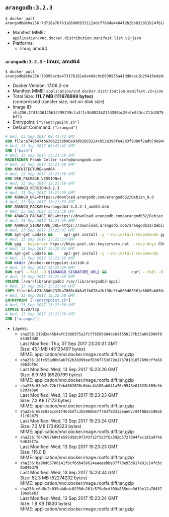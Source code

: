 ## `arangodb:3.2.3`

```console
$ docker pull arangodb@sha256:7d716a76763186b00933112a0cf766de4404f2b2bb832b51b24f81acb574e2dd
```

-	Manifest MIME: `application/vnd.docker.distribution.manifest.list.v2+json`
-	Platforms:
	-	linux; amd64

### `arangodb:3.2.3` - linux; amd64

```console
$ docker pull arangodb@sha256:79395ac9a473178192e8e4ddc0c0638935a41dddaec1b25410eda0a943643bbc
```

-	Docker Version: 17.06.2-ce
-	Manifest MIME: `application/vnd.docker.distribution.manifest.v2+json`
-	Total Size: **111.7 MB (111678969 bytes)**  
	(compressed transfer size, not on-disk size)
-	Image ID: `sha256:2f81436125b54f98739cfa3f1c9b0823b21fd396bc20efe043cc711d3875bf73`
-	Entrypoint: `["\/entrypoint.sh"]`
-	Default Command: `["arangod"]`

```dockerfile
# Wed, 13 Sep 2017 08:41:42 GMT
ADD file:a7405474b639b2239b96a93d02803224c052a390fe42b3f9080f2ad07de94640 in / 
# Wed, 13 Sep 2017 08:41:42 GMT
CMD ["bash"]
# Wed, 13 Sep 2017 15:21:58 GMT
MAINTAINER Frank Celler <info@arangodb.com>
# Wed, 13 Sep 2017 15:21:58 GMT
ENV ARCHITECTURE=amd64
# Wed, 13 Sep 2017 15:21:58 GMT
ENV DEB_PACKAGE_VERSION=1
# Wed, 13 Sep 2017 15:21:59 GMT
ENV ARANGO_VERSION=3.2.3
# Wed, 13 Sep 2017 15:21:59 GMT
ENV ARANGO_URL=https://download.arangodb.com/arangodb32/Debian_9.0
# Wed, 13 Sep 2017 15:21:59 GMT
ENV ARANGO_PACKAGE=arangodb3-3.2.3-1_amd64.deb
# Wed, 13 Sep 2017 15:21:59 GMT
ENV ARANGO_PACKAGE_URL=https://download.arangodb.com/arangodb32/Debian_9.0/amd64/arangodb3-3.2.3-1_amd64.deb
# Wed, 13 Sep 2017 15:21:59 GMT
ENV ARANGO_SIGNATURE_URL=https://download.arangodb.com/arangodb32/Debian_9.0/amd64/arangodb3-3.2.3-1_amd64.deb.asc
# Wed, 13 Sep 2017 15:22:07 GMT
RUN apt-get update &&     apt-get install -y --no-install-recommends gpg dirmngr     &&     rm -rf /var/lib/apt/lists/*
# Wed, 13 Sep 2017 15:22:27 GMT
RUN gpg --keyserver hkps://hkps.pool.sks-keyservers.net --recv-keys CD8CB0F1E0AD5B52E93F41E7EA93F5E56E751E9B
# Wed, 13 Sep 2017 15:22:34 GMT
RUN apt-get update &&     apt-get install -y --no-install-recommends         libjemalloc1         ca-certificates         pwgen         curl     &&     rm -rf /var/lib/apt/lists/*
# Wed, 13 Sep 2017 15:22:35 GMT
RUN mkdir /docker-entrypoint-initdb.d
# Wed, 13 Sep 2017 15:22:49 GMT
RUN curl --fail -O ${ARANGO_SIGNATURE_URL} &&           curl --fail -O ${ARANGO_PACKAGE_URL} &&             gpg --verify ${ARANGO_PACKAGE}.asc &&     (echo arangodb3 arangodb3/password password test | debconf-set-selections) &&     (echo arangodb3 arangodb3/password_again password test | debconf-set-selections) &&     DEBIAN_FRONTEND="noninteractive" dpkg -i ${ARANGO_PACKAGE} &&     rm -rf /var/lib/arangodb3/* &&     sed -ri         -e 's!127\.0\.0\.1!0.0.0.0!g'         -e 's!^(file\s*=).*!\1 -!'         -e 's!^#\s*uid\s*=.*!uid = arangodb!'         -e 's!^#\s*gid\s*=.*!gid = arangodb!'         /etc/arangodb3/arangod.conf     &&     rm -f ${ARANGO_PACKAGE}*
# Wed, 13 Sep 2017 15:22:49 GMT
VOLUME [/var/lib/arangodb3 /var/lib/arangodb3-apps]
# Wed, 13 Sep 2017 15:22:49 GMT
COPY file:bfaf23a38db232ba7808c846a5fb078a1b190c5fa005d63561e6805ab638afeb in /entrypoint.sh 
# Wed, 13 Sep 2017 15:22:50 GMT
ENTRYPOINT ["/entrypoint.sh"]
# Wed, 13 Sep 2017 15:22:50 GMT
EXPOSE 8529/tcp
# Wed, 13 Sep 2017 15:22:50 GMT
CMD ["arangod"]
```

-	Layers:
	-	`sha256:219d2e45b4afc3d80375a2fcf76505684de01f55027fb35a691099f0e538fdd8`  
		Last Modified: Thu, 07 Sep 2017 23:20:31 GMT  
		Size: 45.1 MB (45125497 bytes)  
		MIME: application/vnd.docker.image.rootfs.diff.tar.gzip
	-	`sha256:28fc55ad0b6ab762b38999eef836f753d79e1757d101057690cffe69a662df6c`  
		Last Modified: Wed, 13 Sep 2017 15:23:26 GMT  
		Size: 6.9 MB (6920799 bytes)  
		MIME: application/vnd.docker.image.rootfs.diff.tar.gzip
	-	`sha256:63de2c72bf7eb4862698c6bbc4b108ab841a76c9948e01622b509e3b8203a6a0`  
		Last Modified: Wed, 13 Sep 2017 15:23:23 GMT  
		Size: 7.2 KB (7173 bytes)  
		MIME: application/vnd.docker.image.rootfs.diff.tar.gzip
	-	`sha256:689c8aacc01f46dbdfc3b5908667f703f0d313eae037d4f8b85199abf1f02075`  
		Last Modified: Wed, 13 Sep 2017 15:23:24 GMT  
		Size: 7.3 MB (7349323 bytes)  
		MIME: application/vnd.docker.image.rootfs.diff.tar.gzip
	-	`sha256:f647697b00fe595d50c0f343f12f5d3f6a392d5727094fec181a974b9d638f7a`  
		Last Modified: Wed, 13 Sep 2017 15:23:23 GMT  
		Size: 115.0 B  
		MIME: application/vnd.docker.image.rootfs.diff.tar.gzip
	-	`sha256:ba9bd05706141f9cf6db456624aaeeebbe87f73e95d817e01c14fcbc9b049d79`  
		Last Modified: Wed, 13 Sep 2017 15:23:34 GMT  
		Size: 52.3 MB (52274232 bytes)  
		MIME: application/vnd.docker.image.rootfs.diff.tar.gzip
	-	`sha256:e6d8c2c035a4dbdc02956c261c579a0cd309a855eee3d39e12a70457186abeb3`  
		Last Modified: Wed, 13 Sep 2017 15:23:24 GMT  
		Size: 1.8 KB (1830 bytes)  
		MIME: application/vnd.docker.image.rootfs.diff.tar.gzip
